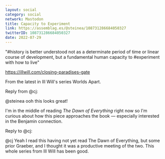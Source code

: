 ```yaml
---
layout: social
category: social
network: Mastodon
title: Capacity to Experiment
link: https://assemblag.es/@steinea/108731286684050327
twitterID: 108731286684050327
date: 2022-07-29
---
```


"#history is better understood not as a determinate period of time or linear course of development, but a fundamental human capacity to #experiment with how to live"

https://illwill.com/closing-paradises-gate

From the latest in Ill Will's series Worlds Apart.


Reply from @cj:

@steinea ooh this looks great!

I'm in the middle of reading _The Dawn of Everything_ right now so I'm curious about how this piece approaches the book — especially interested in the Benjamin connection.


Reply to @cj:

@cj Yeah I read this having not yet read The Dawn of Everything, but some prior Graeber,  and I thought it was a productive meeting of the two. This whole series from Ill Will has been good.

